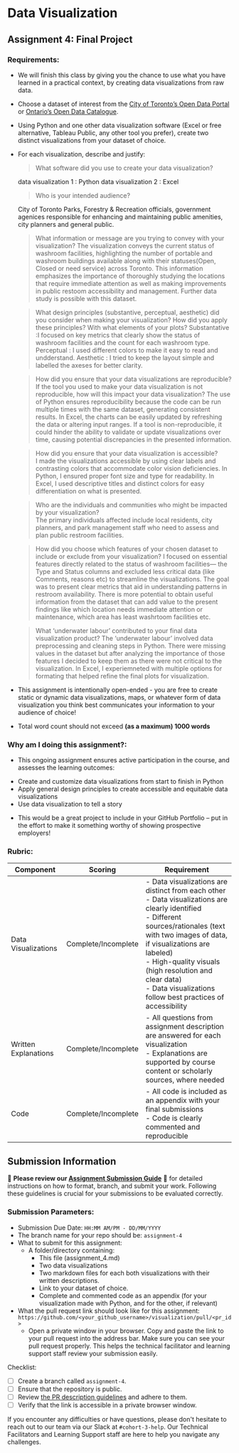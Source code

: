 # Data Visualization

## Assignment 4: Final Project

### Requirements:
- We will finish this class by giving you the chance to use what you have learned in a practical context, by creating data visualizations from raw data. 
- Choose a dataset of interest from the [City of Toronto’s Open Data Portal](https://www.toronto.ca/city-government/data-research-maps/open-data/) or [Ontario’s Open Data Catalogue](https://data.ontario.ca/). 
- Using Python and one other data visualization software (Excel or free alternative, Tableau Public, any other tool you prefer), create two distinct visualizations from your dataset of choice.  
- For each visualization, describe and justify: 
    > What software did you use to create your data visualization?

     data visualization 1 : Python
     data visualization 2 : Excel

    > Who is your intended audience? 

    City of Toronto Parks, Forestry & Recreation officials, government agenices responsible for enhancing and maintaining public amenities, city planners and general public. 

    
    > What information or message are you trying to convey with your visualization? 
      The visualization conveys the current status of washroom facilities, highlighting the number of portable and washroom buildings available along with their statuses(Open, Closed or need service) across Toronto. This information emphasizes the importance of thoroughly studying the locations that require immediate attention as well as making improvements in public restoom accessibility and management. Further data study is possible with this dataset.

    > What design principles (substantive, perceptual, aesthetic) did you consider when making your visualization? How did you apply these principles? With what elements of your plots? 
      Substantative :I focused on key metrics that clearly show the status of washroom facilities and the count for each washroom type.
      Perceptual : I used different colors to make it easy to read and undderstand.
      Aesthetic : I tried to keep the layout simple and labelled the axeses for better clarity.

    > How did you ensure that your data visualizations are reproducible? If the tool you used to make your data visualization is not reproducible, how will this impact your data visualization? 
      The use of Python ensures reproducibility because the code can be run multiple times with the same dataset, generating consistent results. In Excel, the charts can be easily updated by refreshing the data or altering input ranges. If a tool is non-reproducible, it could hinder the ability to validate or update visualizations over time, causing potential discrepancies in the presented information.

    > How did you ensure that your data visualization is accessible?  
      I made the visualizations accessible by using clear labels and contrasting colors that accommodate color vision deficiencies.  In Python, I ensured proper font size and type for readability. 
      In Excel, I used descriptive titles and distinct colors for easy differentiation on what is presented.

    > Who are the individuals and communities who might be impacted by your visualization?  
      The primary individuals affected include local residents, city planners, and park management staff who need to assess and plan public restroom facilities.

    > How did you choose which features of your chosen dataset to include or exclude from your visualization? 
      I focused on essential features directly related to the status of washroom facilities— the Type and Status columns and excluded less critical data (like Comments, reasons etc) to streamline the visualizations. The goal was to present clear metrics that aid in understanding patterns in restroom availability. There is more potential to obtain useful information from the dataset that can add value to the present findings like which location needs immediate attention or maintenance, which area has least washrtoom facilities etc.

    > What ‘underwater labour’ contributed to your final data visualization product?
      The ‘underwater labour’ involved data preprocessing and cleaning steps in Python. There were missing values in the dataset but after analyzing the importance of those features I decided to keep them as there were not critical to the visualization. 
      In Excel, I experiemneted with multiple options for formating that helped refine the final plots for visualization.

- This assignment is intentionally open-ended - you are free to create static or dynamic data visualizations, maps, or whatever form of data visualization you think best communicates your information to your audience of choice! 
- Total word count should not exceed **(as a maximum) 1000 words** 
 
### Why am I doing this assignment?:  
- This ongoing assignment ensures active participation in the course, and assesses the learning outcomes: 
* Create and customize data visualizations from start to finish in Python
* Apply general design principles to create accessible and equitable data visualizations
* Use data visualization to tell a story  
- This would be a great project to include in your GitHub Portfolio – put in the effort to make it something worthy of showing prospective employers!

### Rubric:

| Component         | Scoring  | Requirement                                                                 |
|-------------------|----------|-----------------------------------------------------------------------------|
| Data Visualizations | Complete/Incomplete | - Data visualizations are distinct from each other<br>- Data visualizations are clearly identified<br>- Different sources/rationales (text with two images of data, if visualizations are labeled)<br>- High-quality visuals (high resolution and clear data)<br>- Data visualizations follow best practices of accessibility |
| Written Explanations | Complete/Incomplete | - All questions from assignment description are answered for each visualization<br>- Explanations are supported by course content or scholarly sources, where needed |
| Code              | Complete/Incomplete | - All code is included as an appendix with your final submissions<br>- Code is clearly commented and reproducible |

## Submission Information

🚨 **Please review our [Assignment Submission Guide](https://github.com/UofT-DSI/onboarding/blob/main/onboarding_documents/submissions.md)** 🚨 for detailed instructions on how to format, branch, and submit your work. Following these guidelines is crucial for your submissions to be evaluated correctly.

### Submission Parameters:
* Submission Due Date: `HH:MM AM/PM - DD/MM/YYYY`
* The branch name for your repo should be: `assignment-4`
* What to submit for this assignment:
    * A folder/directory containing:
        * This file (assignment_4.md)
        * Two data visualizations 
        * Two markdown files for each both visualizations with their written descriptions.
        * Link to your dataset of choice.
        * Complete and commented code as an appendix (for your visualization made with Python, and for the other, if relevant) 
* What the pull request link should look like for this assignment: `https://github.com/<your_github_username>/visualization/pull/<pr_id>`
    * Open a private window in your browser. Copy and paste the link to your pull request into the address bar. Make sure you can see your pull request properly. This helps the technical facilitator and learning support staff review your submission easily.

Checklist:
- [ ] Create a branch called `assignment-4`.
- [ ] Ensure that the repository is public.
- [ ] Review [the PR description guidelines](https://github.com/UofT-DSI/onboarding/blob/main/onboarding_documents/submissions.md#guidelines-for-pull-request-descriptions) and adhere to them.
- [ ] Verify that the link is accessible in a private browser window.

If you encounter any difficulties or have questions, please don't hesitate to reach out to our team via our Slack at `#cohort-3-help`. Our Technical Facilitators and Learning Support staff are here to help you navigate any challenges.

